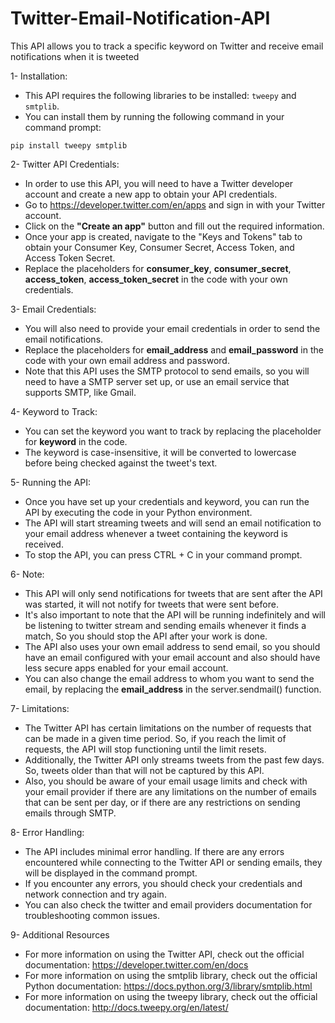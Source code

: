 # Twitter-Email-Notification-API
This API allows you to track a specific keyword on Twitter and receive email notifications when it is tweeted

1- Installation:

* This API requires the following libraries to be installed: <code>tweepy</code> and <code>smtplib</code>.
* You can install them by running the following command in your command prompt:

<code>pip install tweepy smtplib</code>


2- Twitter API Credentials:

* In order to use this API, you will need to have a Twitter developer account and create a new app to obtain your API credentials.
* Go to https://developer.twitter.com/en/apps and sign in with your Twitter account.
* Click on the <b>"Create an app"</b> button and fill out the required information.
* Once your app is created, navigate to the "Keys and Tokens" tab to obtain your Consumer Key, Consumer Secret, Access Token, and Access Token Secret.
* Replace the placeholders for <b>consumer_key</b>, <b>consumer_secret</b>, <b>access_token</b>, <b>access_token_secret</b> in the code with your own credentials.


3- Email Credentials:

* You will also need to provide your email credentials in order to send the email notifications.
* Replace the placeholders for <b>email_address</b> and <b>email_password</b> in the code with your own email address and password.
* Note that this API uses the SMTP protocol to send emails, so you will need to have a SMTP server set up, or use an email service that supports SMTP, like Gmail.


4- Keyword to Track:

* You can set the keyword you want to track by replacing the placeholder for <b>keyword</b> in the code.
* The keyword is case-insensitive, it will be converted to lowercase before being checked against the tweet's text.


5- Running the API:

* Once you have set up your credentials and keyword, you can run the API by executing the code in your Python environment.
* The API will start streaming tweets and will send an email notification to your email address whenever a tweet containing the keyword is received.
* To stop the API, you can press CTRL + C in your command prompt.


6- Note:
* This API will only send notifications for tweets that are sent after the API was started, it will not notify for tweets that were sent before.
* It's also important to note that the API will be running indefinitely and will be listening to twitter stream and sending emails whenever it finds a match, So you should stop the API after your work is done.
* The API also uses your own email address to send email, so you should have an email configured with your email account and also should have less secure apps enabled for your email account.
* You can also change the email address to whom you want to send the email, by replacing the <b>email_address</b> in the server.sendmail() function.

7- Limitations:

* The Twitter API has certain limitations on the number of requests that can be made in a given time period. So, if you reach the limit of requests, the API will stop functioning until the limit resets.
* Additionally, the Twitter API only streams tweets from the past few days. So, tweets older than that will not be captured by this API.
* Also, you should be aware of your email usage limits and check with your email provider if there are any limitations on the number of emails that can be sent per day, or if there are any restrictions on sending emails through SMTP.


8- Error Handling:

* The API includes minimal error handling. If there are any errors encountered while connecting to the Twitter API or sending emails, they will be displayed in the command prompt.
* If you encounter any errors, you should check your credentials and network connection and try again.
* You can also check the twitter and email providers documentation for troubleshooting common issues.


9- Additional Resources

* For more information on using the Twitter API, check out the official documentation: https://developer.twitter.com/en/docs
* For more information on using the smtplib library, check out the official Python documentation: https://docs.python.org/3/library/smtplib.html
* For more information on using the tweepy library, check out the official documentation: http://docs.tweepy.org/en/latest/
